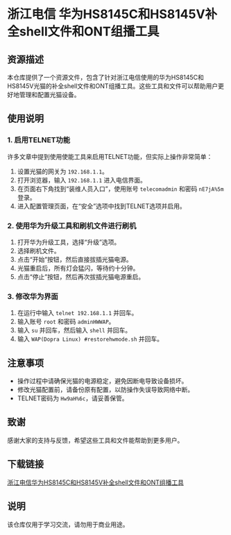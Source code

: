 # 浙江电信 华为HS8145C和HS8145V补全shell文件和ONT组播工具

## 资源描述

本仓库提供了一个资源文件，包含了针对浙江电信使用的华为HS8145C和HS8145V光猫的补全shell文件和ONT组播工具。这些工具和文件可以帮助用户更好地管理和配置光猫设备。

## 使用说明

### 1. 启用TELNET功能

许多文章中提到使用使能工具来启用TELNET功能，但实际上操作非常简单：

1. 设置光猫的网关为 `192.168.1.1`。
2. 打开浏览器，输入 `192.168.1.1` 进入电信界面。
3. 在页面右下角找到“装维人员入口”，使用账号 `telecomadmin` 和密码 `nE7jA%5m` 登录。
4. 进入配置管理页面，在“安全”选项中找到TELNET选项并启用。

### 2. 使用华为升级工具和刷机文件进行刷机

1. 打开华为升级工具，选择“升级”选项。
2. 选择刷机文件。
3. 点击“开始”按钮，然后直接拔插光猫电源。
4. 光猫重启后，所有灯会猛闪，等待约十分钟。
5. 点击“停止”按钮，然后再次拔插光猫电源重启。

### 3. 修改华为界面

1. 在运行中输入 `telnet 192.168.1.1` 并回车。
2. 输入账号 `root` 和密码 `adminHWWAP`。
3. 输入 `su` 并回车，然后输入 `shell` 并回车。
4. 输入 `WAP(Dopra Linux) #restorehwmode.sh` 并回车。

## 注意事项

- 操作过程中请确保光猫的电源稳定，避免因断电导致设备损坏。
- 修改光猫配置前，请备份原有配置，以防操作失误导致网络中断。
- TELNET密码为 `Hw9aH%6c`，请妥善保管。

## 致谢

感谢大家的支持与反馈，希望这些工具和文件能帮助到更多用户。

## 下载链接
[浙江电信华为HS8145C和HS8145V补全shell文件和ONT组播工具](https://pan.quark.cn/s/fa36c0d26b5e)

## 说明

该仓库仅用于学习交流，请勿用于商业用途。
